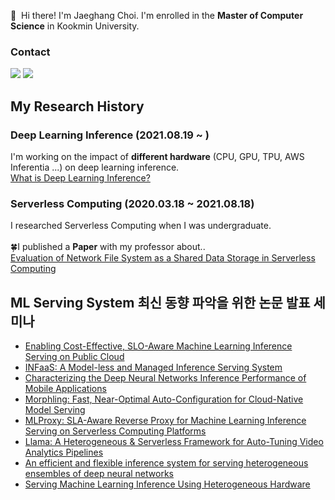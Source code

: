 <p>
 👋&nbsp; Hi there! I'm Jaeghang Choi. I'm enrolled in the <b/>Master of Computer Science</b> in Kookmin University.
</p>

### Contact 
<p>
  <a href="https://manchann.tistory.com/" target="_blank"><img src="https://img.shields.io/badge/Blog-003DAD?style=flat-square&logo=Blogger&logoColor=white"/></a>
  <a href="mailto:workd.official@gmail.com" target="_blank"><img src="https://img.shields.io/badge/workd.official@gmail.com-EA4335?style=flat-square&logo=Gmail&logoColor=white"/></a>
</p>

## My Research History
### Deep Learning Inference (2021.08.19 ~ )
I'm working on the impact of <b/>different hardware</b> (CPU, GPU, TPU, AWS Inferentia ...) on deep learning inference.<br/>
[What is Deep Learning Inference?](https://manchann.tistory.com/16) <br/>

### Serverless Computing (2020.03.18 ~ 2021.08.18)
I researched Serverless Computing when I was undergraduate. <br/><br/>
🍀I published a <b/>Paper</b> with my professor about..<br/>
[Evaluation of Network File System as a Shared Data Storage in Serverless Computing](https://dl.acm.org/doi/10.1145/3429880.3430096)

## ML Serving System 최신 동향 파악을 위한 논문 발표 세미나
- [Enabling Cost-Effective, SLO-Aware Machine Learning Inference Serving on Public Cloud](https://docs.google.com/presentation/d/18rqWw-2Z_zLGKfo1OzxPIzqfk0Rg-xEd/edit?usp=sharing&ouid=107371387931093249059&rtpof=true&sd=true)
- [INFaaS: A Model-less and Managed Inference Serving System](https://docs.google.com/presentation/d/1IO8GxKQBvbc23C5JN_Ia1hYAl-W9BLRq/edit?usp=sharing&ouid=107371387931093249059&rtpof=true&sd=true)
- [Characterizing the Deep Neural Networks Inference Performance of Mobile Applications](https://docs.google.com/presentation/d/1Jwb78RVbdbcnTdnW7BosBzgFWI9s7r3Z/edit?usp=sharing&ouid=107371387931093249059&rtpof=true&sd=true)
- [Morphling: Fast, Near-Optimal Auto-Configuration for Cloud-Native Model Serving](https://docs.google.com/presentation/d/16IVvgsw2-8BrG-86zm5Yzq68LB367YG0/edit?usp=sharing&ouid=107371387931093249059&rtpof=true&sd=true)
- [MLProxy: SLA-Aware Reverse Proxy for Machine Learning Inference Serving on Serverless Computing Platforms](https://docs.google.com/presentation/d/1B6QRY2k3UNUC4IeNZD3ySIw5VePDdwDC/edit?usp=sharing&ouid=107371387931093249059&rtpof=true&sd=true)
- [Llama: A Heterogeneous & Serverless Framework for Auto-Tuning Video Analytics Pipelines](https://docs.google.com/presentation/d/1m2xb_BBj69AaRwVtF3KoZhl05d0gjqMz/edit?usp=sharing&ouid=107371387931093249059&rtpof=true&sd=true)
- [An efficient and flexible inference system for serving heterogeneous ensembles of deep neural networks](https://docs.google.com/presentation/d/1dOO2Zn1kurPlkBtyq9QmabH4ZgwifCRcYVLCgKLLPn8/edit?usp=sharing)
- [Serving Machine Learning Inference Using Heterogeneous Hardware](https://docs.google.com/presentation/d/1VqD5IwPhgK7ZXBD5Iwqpvid05YlwBf-JcCdtyC7861M/edit?usp=sharing)
